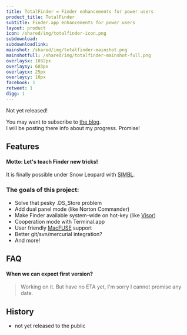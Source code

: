 ```yaml
---
title: TotalFinder = Finder enhancements for power users
product_title: TotalFinder
subtitle: Finder.app enhancements for power users
layout: product
icon: /shared/img/totalfinder-icon.png
subdownload: 
subdownloadlink:
mainshot: /shared/img/totalfinder-mainshot.png
mainshotfull: /shared/img/totalfinder-mainshot-full.png
overlaysx: 1032px
overlaysy: 683px
overlaycx: 25px
overlaycy: 10px
facebook: 1
retweet: 1
digg: 1
---
```


<div class="more-box more-box-align">
    <div class="release-notice">Not yet released!</div>
    <p class="release-explanation">You may want to subscribe to <a href="http://blog.binaryage.com">the blog</a>.<br>I will be posting there info about my progress. Promise!</p>
</div>


## Features

#### Motto: Let's teach Finder new tricks!

It is finally possible under Snow Leopard with <a href="http://www.culater.net/software/SIMBL/SIMBL.php">SIMBL</a>.

### The goals of this project:

* Solve that pesky .DS_Store problem
* Add dual panel mode (like Norton Commander)
* Make Finder available system-wide on hot-key (like [Visor](http://visor.binaryage.com))
* Cooperation mode with Terminal.app
* User friendly [MacFUSE](http://code.google.com/p/macfuse/) support
* Better git/svn/mercurial integration?
* And more!

## FAQ

#### When we can expect first version?
> Working on it. But have no ETA yet, I'm sorry I cannot promise any date.

## History

  * not yet released to the public
